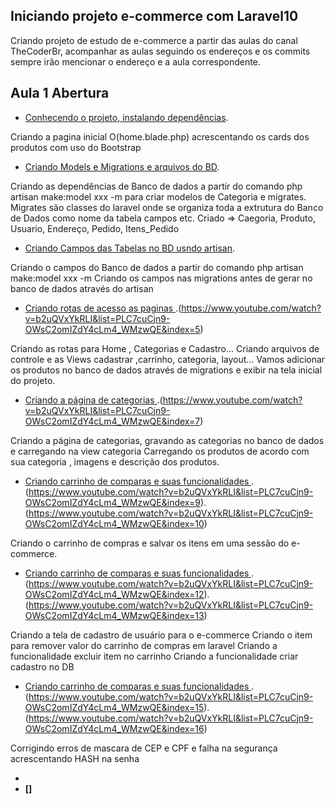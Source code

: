 ## Iniciando projeto e-commerce com Laravel10

Criando projeto de estudo de e-commerce a partir das aulas do canal TheCoderBr, acompanhar as aulas seguindo os endereços e os commits 
sempre irão mencionar o endereço e a aula correspondente.

## Aula 1 Abertura
- [Conhecendo o projeto, instalando dependências](https://www.youtube.com/watch?v=TglghPMqZPg&list=PLC7cuCjn9-OWsC2omIZdY4cLm4_WMzwQE&index=1).

Criando a pagina inicial O(home.blade.php) acrescentando os cards dos produtos com uso do Bootstrap

- [  Criando Models e Migrations e  arquivos do BD](https://www.youtube.com/watch?v=dAoZn0aj3BE&list=PLC7cuCjn9-OWsC2omIZdY4cLm4_WMzwQE&index=2).

Criando as dependências de Banco de dados a partir do comando php artisan make:model xxx -m para criar modelos de Categoria e migrates. Migrates são classes do laravel onde se organiza toda a extrutura do Banco de Dados como nome da tabela campos etc. Criado => Caegoria, Produto, Usuario, Endereço, Pedido, Itens_Pedido

- [  Criando Campos das Tabelas no BD usndo artisan](https://www.youtube.com/watch?v=b2uQVxYkRLI&list=PLC7cuCjn9-OWsC2omIZdY4cLm4_WMzwQE&index=3).

Criando o campos do Banco de dados a partir do comando php artisan make:model xxx -m
Criando os campos nas migrations antes de gerar no banco de dados através do artisan 

- [  Criando rotas de acesso as paginas ](https://www.youtube.com/watch?v=b2uQVxYkRLI&list=PLC7cuCjn9-OWsC2omIZdY4cLm4_WMzwQE&index=4).(https://www.youtube.com/watch?v=b2uQVxYkRLI&list=PLC7cuCjn9-OWsC2omIZdY4cLm4_WMzwQE&index=5)

Criando as rotas para Home , Categorias e Cadastro... Criando arquivos de controle e as Views cadastrar ,carrinho, categoria, layout...  Vamos adicionar os produtos no banco de dados através de migrations e exibir na tela inicial do projeto.
 
 - [  Criando a  página de categorias ](https://www.youtube.com/watch?v=b2uQVxYkRLI&list=PLC7cuCjn9-OWsC2omIZdY4cLm4_WMzwQE&index=6).(https://www.youtube.com/watch?v=b2uQVxYkRLI&list=PLC7cuCjn9-OWsC2omIZdY4cLm4_WMzwQE&index=7)

 Criando a página de categorias, gravando as categorias no banco de dados e carregando na view categoria
 Carregando os produtos de acordo com sua categoria , imagens e descrição dos produtos.

 - [  Criando carrinho de comparas e suas funcionalidades ](https://www.youtube.com/watch?v=b2uQVxYkRLI&list=PLC7cuCjn9-OWsC2omIZdY4cLm4_WMzwQE&index=8).(https://www.youtube.com/watch?v=b2uQVxYkRLI&list=PLC7cuCjn9-OWsC2omIZdY4cLm4_WMzwQE&index=9).(https://www.youtube.com/watch?v=b2uQVxYkRLI&list=PLC7cuCjn9-OWsC2omIZdY4cLm4_WMzwQE&index=10)

 Criando o carrinho de compras e salvar os itens em uma sessão do e-commerce.

 - [  Criando carrinho de comparas e suas funcionalidades ](https://www.youtube.com/watch?v=b2uQVxYkRLI&list=PLC7cuCjn9-OWsC2omIZdY4cLm4_WMzwQE&index=11).(https://www.youtube.com/watch?v=b2uQVxYkRLI&list=PLC7cuCjn9-OWsC2omIZdY4cLm4_WMzwQE&index=12).(https://www.youtube.com/watch?v=b2uQVxYkRLI&list=PLC7cuCjn9-OWsC2omIZdY4cLm4_WMzwQE&index=13)

 Criando a tela de cadastro de usuário para o e-commerce
 Criando  o item para remover valor do carrinho de compras em laravel
 Criando a funcionalidade excluir item no carrinho
 Criando a funcionalidade criar cadastro no DB
 - [  Criando carrinho de comparas e suas funcionalidades ](https://www.youtube.com/watch?v=b2uQVxYkRLI&list=PLC7cuCjn9-OWsC2omIZdY4cLm4_WMzwQE&index=14).(https://www.youtube.com/watch?v=b2uQVxYkRLI&list=PLC7cuCjn9-OWsC2omIZdY4cLm4_WMzwQE&index=15).(https://www.youtube.com/watch?v=b2uQVxYkRLI&list=PLC7cuCjn9-OWsC2omIZdY4cLm4_WMzwQE&index=16)

 Corrigindo erros de mascara de CEP e CPF e falha na segurança acrescentando HASH na senha
 



- **[]()**
- **[]**
